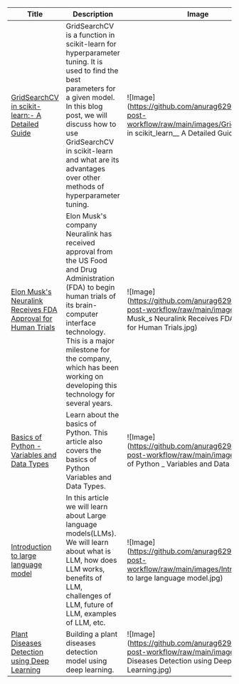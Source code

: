 <!--START_SECTION:latest_blog_posts-->
| Title | Description | Image |
| --- | --- | --- |
| [GridSearchCV in scikit-learn:- A Detailed Guide](https://www.codercops.tech/posts/gridsearchcv-in-scikit-learn-a-detailed-guide/) | GridSearchCV is a function in scikit-learn for hyperparameter tuning. It is used to find the best parameters for a given model. In this blog post, we will discuss how to use GridSearchCV in scikit-learn and what are its advantages over other methods of hyperparameter tuning. | ![Image](https://github.com/anurag629/blog-post-workflow/raw/main/images/GridSearchCV in scikit_learn__ A Detailed Guide.jpg) |
| [Elon Musk's Neuralink Receives FDA Approval for Human Trials](https://www.codercops.tech/posts/elon-musks-neuralink-receives-fda-approval-for-human-trials/) | Elon Musk's company Neuralink has received approval from the US Food and Drug Administration (FDA) to begin human trials of its brain-computer interface technology. This is a major milestone for the company, which has been working on developing this technology for several years. | ![Image](https://github.com/anurag629/blog-post-workflow/raw/main/images/Elon Musk_s Neuralink Receives FDA Approval for Human Trials.jpg) |
| [Basics of Python - Variables and Data Types](https://www.codercops.tech/posts/python-basics-of-python-variables-and-data-types/) | Learn about the basics of Python. This article also covers the basics of Python Variables and Data Types. | ![Image](https://github.com/anurag629/blog-post-workflow/raw/main/images/Basics of Python _ Variables and Data Types.jpg) |
| [Introduction to large language model](https://www.codercops.tech/posts/introduction-to-large-language-model/) | In this article we will learn about Large language models(LLMs). We will learn about what is LLM, how does LLM works, benefits of LLM, challenges of LLM, future of LLM, examples of LLM, etc. | ![Image](https://github.com/anurag629/blog-post-workflow/raw/main/images/Introduction to large language model.jpg) |
| [Plant Diseases Detection using Deep Learning](https://www.codercops.tech/posts/plant-diseases-detection-using-deep-learning/) | Building a plant diseases detection model using deep learning. | ![Image](https://github.com/anurag629/blog-post-workflow/raw/main/images/Plant Diseases Detection using Deep Learning.jpg) |
<!--END_SECTION:latest_blog_posts-->